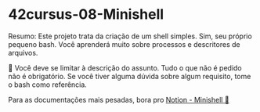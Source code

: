 # 42cursus-08-Minishell

Resumo:
Este projeto trata da criação de um shell simples.
Sim, seu próprio pequeno bash.
Você aprenderá muito sobre processos e descritores de arquivos.

🐢 Você deve se limitar à descrição do assunto. Tudo o que não é pedido não é obrigatório. Se você tiver alguma dúvida sobre algum requisito, tome o bash como referência.

Para as documentações mais pesadas, bora pro [Notion - Minishell 🦪](https://www.notion.so/portela/Minishell-69734ab7dcab424fb55f0bcfce7dd37c?pvs=4)
